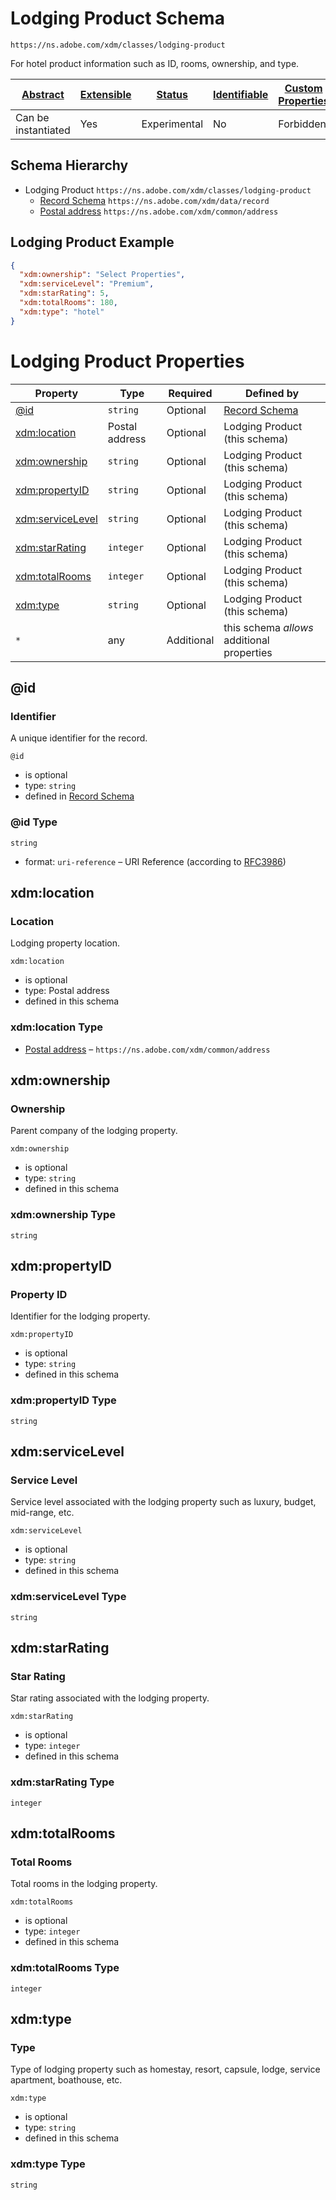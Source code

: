 
# Lodging Product Schema

```
https://ns.adobe.com/xdm/classes/lodging-product
```

For hotel product information such as ID, rooms, ownership, and type.

| [Abstract](../../abstract.md) | [Extensible](../../extensions.md) | [Status](../../status.md) | [Identifiable](../../id.md) | [Custom Properties](../../extensions.md) | [Additional Properties](../../extensions.md) | Defined In |
|-------------------------------|-----------------------------------|---------------------------|-----------------------------|------------------------------------------|----------------------------------------------|------------|
| Can be instantiated | Yes | Experimental | No | Forbidden | Permitted | [classes/lodging-product.schema.json](classes/lodging-product.schema.json) |
## Schema Hierarchy

* Lodging Product `https://ns.adobe.com/xdm/classes/lodging-product`
  * [Record Schema](../behaviors/record.schema.md) `https://ns.adobe.com/xdm/data/record`
  * [Postal address](../datatypes/demographic/address.schema.md) `https://ns.adobe.com/xdm/common/address`


## Lodging Product Example
```json
{
  "xdm:ownership": "Select Properties",
  "xdm:serviceLevel": "Premium",
  "xdm:starRating": 5,
  "xdm:totalRooms": 180,
  "xdm:type": "hotel"
}
```

# Lodging Product Properties

| Property | Type | Required | Defined by |
|----------|------|----------|------------|
| [@id](#id) | `string` | Optional | [Record Schema](../behaviors/record.schema.md#id) |
| [xdm:location](#xdmlocation) | Postal address | Optional | Lodging Product (this schema) |
| [xdm:ownership](#xdmownership) | `string` | Optional | Lodging Product (this schema) |
| [xdm:propertyID](#xdmpropertyid) | `string` | Optional | Lodging Product (this schema) |
| [xdm:serviceLevel](#xdmservicelevel) | `string` | Optional | Lodging Product (this schema) |
| [xdm:starRating](#xdmstarrating) | `integer` | Optional | Lodging Product (this schema) |
| [xdm:totalRooms](#xdmtotalrooms) | `integer` | Optional | Lodging Product (this schema) |
| [xdm:type](#xdmtype) | `string` | Optional | Lodging Product (this schema) |
| `*` | any | Additional | this schema *allows* additional properties |

## @id
### Identifier

A unique identifier for the record.

`@id`
* is optional
* type: `string`
* defined in [Record Schema](../behaviors/record.schema.md#id)

### @id Type


`string`
* format: `uri-reference` – URI Reference (according to [RFC3986](https://tools.ietf.org/html/rfc3986))






## xdm:location
### Location

Lodging property location.

`xdm:location`
* is optional
* type: Postal address
* defined in this schema

### xdm:location Type


* [Postal address](../datatypes/demographic/address.schema.md) – `https://ns.adobe.com/xdm/common/address`





## xdm:ownership
### Ownership

Parent company of the lodging property.

`xdm:ownership`
* is optional
* type: `string`
* defined in this schema

### xdm:ownership Type


`string`






## xdm:propertyID
### Property ID

Identifier for the lodging property.

`xdm:propertyID`
* is optional
* type: `string`
* defined in this schema

### xdm:propertyID Type


`string`






## xdm:serviceLevel
### Service Level

Service level associated with the lodging property such as luxury, budget, mid-range, etc.

`xdm:serviceLevel`
* is optional
* type: `string`
* defined in this schema

### xdm:serviceLevel Type


`string`






## xdm:starRating
### Star Rating

Star rating associated with the lodging property.

`xdm:starRating`
* is optional
* type: `integer`
* defined in this schema

### xdm:starRating Type


`integer`






## xdm:totalRooms
### Total Rooms

Total rooms in the lodging property.

`xdm:totalRooms`
* is optional
* type: `integer`
* defined in this schema

### xdm:totalRooms Type


`integer`






## xdm:type
### Type

Type of lodging property such as homestay, resort, capsule, lodge, service apartment, boathouse, etc.

`xdm:type`
* is optional
* type: `string`
* defined in this schema

### xdm:type Type


`string`





